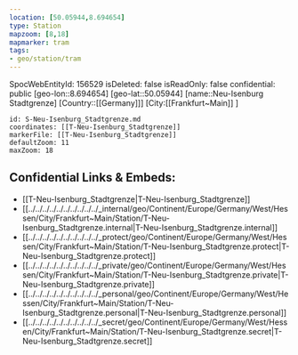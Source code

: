 ```yaml
---
location: [50.05944,8.694654]
type: Station 
mapzoom: [8,18] 
mapmarker: tram 
tags:
- geo/station/tram
---
```

SpocWebEntityId: 156529
isDeleted: false
isReadOnly: false
confidential: public
[geo-lon::8.694654]
[geo-lat::50.05944]
[name::Neu-Isenburg Stadtgrenze]
[Country::[[Germany]]]
[City:[[Frankfurt~Main]] ]


```leaflet
id: S-Neu-Isenburg_Stadtgrenze.md
coordinates: [[T-Neu-Isenburg_Stadtgrenze]]
markerFile: [[T-Neu-Isenburg_Stadtgrenze]]
defaultZoom: 11 
maxZoom: 18
```


## Confidential Links & Embeds: 
- [[T-Neu-Isenburg_Stadtgrenze|T-Neu-Isenburg_Stadtgrenze]] 
- [[../../../../../../../../../../_internal/geo/Continent/Europe/Germany/West/Hessen/City/Frankfurt~Main/Station/T-Neu-Isenburg_Stadtgrenze.internal|T-Neu-Isenburg_Stadtgrenze.internal]] 
- [[../../../../../../../../../../_protect/geo/Continent/Europe/Germany/West/Hessen/City/Frankfurt~Main/Station/T-Neu-Isenburg_Stadtgrenze.protect|T-Neu-Isenburg_Stadtgrenze.protect]] 
- [[../../../../../../../../../../_private/geo/Continent/Europe/Germany/West/Hessen/City/Frankfurt~Main/Station/T-Neu-Isenburg_Stadtgrenze.private|T-Neu-Isenburg_Stadtgrenze.private]] 
- [[../../../../../../../../../../_personal/geo/Continent/Europe/Germany/West/Hessen/City/Frankfurt~Main/Station/T-Neu-Isenburg_Stadtgrenze.personal|T-Neu-Isenburg_Stadtgrenze.personal]] 
- [[../../../../../../../../../../_secret/geo/Continent/Europe/Germany/West/Hessen/City/Frankfurt~Main/Station/T-Neu-Isenburg_Stadtgrenze.secret|T-Neu-Isenburg_Stadtgrenze.secret]] 
